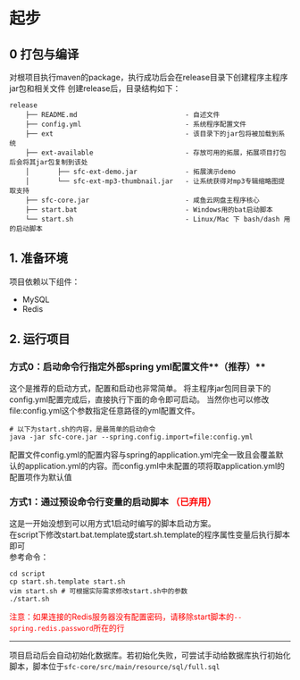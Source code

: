 # 起步

## 0 打包与编译
对根项目执行maven的package，执行成功后会在release目录下创建程序主程序jar包和相关文件
创建release后，目录结构如下：
```
release
    ├── README.md                           - 自述文件
    ├── config.yml                          - 系统程序配置文件
    ├── ext                                 - 该目录下的jar包将被加载到系统
    ├── ext-available                       - 存放可用的拓展，拓展项目打包后会将其jar包复制到该处
    │       ├── sfc-ext-demo.jar            - 拓展演示demo
    │       └── sfc-ext-mp3-thumbnail.jar   - 让系统获得对mp3专辑缩略图提取支持
    ├── sfc-core.jar                        - 咸鱼云网盘主程序核心
    ├── start.bat                           - Windows用的bat启动脚本
    └── start.sh                            - Linux/Mac 下 bash/dash 用的启动脚本

```

## 1. 准备环境
项目依赖以下组件：

- MySQL
- Redis

## 2. 运行项目

### 方式0：启动命令行指定外部spring yml配置文件**（推荐）**
这个是推荐的启动方式，配置和启动也非常简单。
将主程序jar包同目录下的config.yml配置完成后，直接执行下面的命令即可启动。
当然你也可以修改file:config.yml这个参数指定任意路径的yml配置文件。
```shell
# 以下为start.sh的内容，是最简单的启动命令
java -jar sfc-core.jar --spring.config.import=file:config.yml
```
配置文件config.yml的配置内容与spring的application.yml完全一致且会覆盖默认的application.yml的内容。而config.yml中未配置的项将取application.yml的配置项作为默认值

### 方式1：通过预设命令行变量的启动脚本<font color="red"> （已弃用）</font>
这是一开始没想到可以用方式1启动时编写的脚本启动方案。  
在script下修改start.bat.template或start.sh.template的程序属性变量后执行脚本即可  
参考命令：
```shell
cd script
cp start.sh.template start.sh
vim start.sh # 可根据实际需求修改start.sh中的参数
./start.sh
```
<font color="red">注意：如果连接的Redis服务器没有配置密码，请移除start脚本的`--spring.redis.password`所在的行</font>

---

项目启动后会自动初始化数据库。若初始化失败，可尝试手动给数据库执行初始化脚本，脚本位于`sfc-core/src/main/resource/sql/full.sql`

